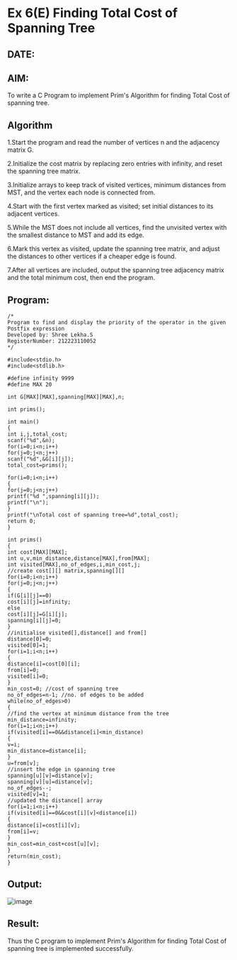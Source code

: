# Ex 6(E) Finding Total Cost of Spanning Tree
## DATE:
## AIM:
To write a C Program to implement Prim's Algorithm for finding Total Cost of spanning tree.
## Algorithm

1.Start the program and read the number of vertices n and the adjacency matrix G.

2.Initialize the cost matrix by replacing zero entries with infinity, and reset the spanning tree matrix.

3.Initialize arrays to keep track of visited vertices, minimum distances from MST, and the vertex each node is connected from.

4.Start with the first vertex marked as visited; set initial distances to its adjacent vertices.

5.While the MST does not include all vertices, find the unvisited vertex with the smallest distance to MST and add its edge.

6.Mark this vertex as visited, update the spanning tree matrix, and adjust the distances to other vertices if a cheaper edge is found.

7.After all vertices are included, output the spanning tree adjacency matrix and the total minimum cost, then end the program.

## Program:
```
/*
Program to find and display the priority of the operator in the given Postfix expression
Developed by: Shree Lekha.S
RegisterNumber: 212223110052  
*/

#include<stdio.h>
#include<stdlib.h>
 
#define infinity 9999
#define MAX 20
 
int G[MAX][MAX],spanning[MAX][MAX],n;
 
int prims();
 
int main()
{
int i,j,total_cost;
scanf("%d",&n);
for(i=0;i<n;i++)
for(j=0;j<n;j++)
scanf("%d",&G[i][j]);
total_cost=prims();

for(i=0;i<n;i++)
{
for(j=0;j<n;j++)
printf("%d ",spanning[i][j]);
printf("\n");
}
printf("\nTotal cost of spanning tree=%d",total_cost);
return 0;
}
 
int prims()
{
int cost[MAX][MAX];
int u,v,min_distance,distance[MAX],from[MAX];
int visited[MAX],no_of_edges,i,min_cost,j;
//create cost[][] matrix,spanning[][]
for(i=0;i<n;i++)
for(j=0;j<n;j++)
{
if(G[i][j]==0)
cost[i][j]=infinity;
else
cost[i][j]=G[i][j];
spanning[i][j]=0;
}
//initialise visited[],distance[] and from[]
distance[0]=0;
visited[0]=1;
for(i=1;i<n;i++)
{
distance[i]=cost[0][i];
from[i]=0;
visited[i]=0;
}
min_cost=0; //cost of spanning tree
no_of_edges=n-1; //no. of edges to be added
while(no_of_edges>0)
{
//find the vertex at minimum distance from the tree
min_distance=infinity;
for(i=1;i<n;i++)
if(visited[i]==0&&distance[i]<min_distance)
{
v=i;
min_distance=distance[i];
}
u=from[v];
//insert the edge in spanning tree
spanning[u][v]=distance[v];
spanning[v][u]=distance[v];
no_of_edges--;
visited[v]=1;
//updated the distance[] array
for(i=1;i<n;i++)
if(visited[i]==0&&cost[i][v]<distance[i])
{
distance[i]=cost[i][v];
from[i]=v;
}
min_cost=min_cost+cost[u][v];
}
return(min_cost);
}
```

## Output:

![image](https://github.com/user-attachments/assets/c9f950b1-8869-4cec-8d2c-3c65f95d70fe)


## Result:
Thus the C program to implement Prim's Algorithm for finding Total Cost of spanning tree is implemented successfully.
